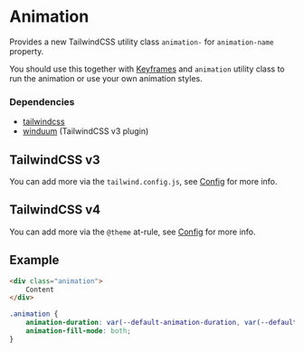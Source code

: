 # Animation
Provides a new TailwindCSS utility class `animation-` for `animation-name` property. 

You should use this together with [Keyframes](/docs/base/keyframes) and `animation` utility class
to run the animation or use your own animation styles.

<ViewSourceGh path="src/utilities/animation.css" />

### Dependencies
* [tailwindcss](https://tailwindcss.com/)
* [winduum](/docs/base/config.html#tailwind-css-v3) (TailwindCSS v3 plugin)

## TailwindCSS v3
You can add more via the `tailwind.config.js`, see [Config](/docs/base/config#tailwind-css-v3) for more info.

## TailwindCSS v4
You can add more via the `@theme` at-rule, see [Config](/docs/base/config#tailwind-css-v4) for more info.

## Example
```html
<div class="animation">
    Content
</div>
```
```css
.animation {
    animation-duration: var(--default-animation-duration, var(--default-transition-duration));
    animation-fill-mode: both;
}
```
